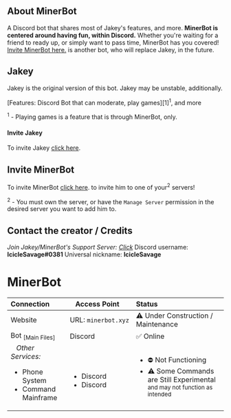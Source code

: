 ## **About MinerBot**

A Discord bot that shares most of Jakey's features, and more. **MinerBot is centered around having fun, within Discord.** Whether you're waiting for a friend to ready up, or simply want to pass time, MinerBot has you covered! [Invite MinerBot here.](#minerbot) is another bot, who will replace Jakey, in the future.

## Jakey
Jakey is the original version of this bot. Jakey may be unstable, additionally. 

[Features: Discord Bot that can moderate, play games][1]<sup>1</sup>, and more

<sup>1</sup> - Playing games is a feature that is through MinerBot, only.

#### Invite Jakey

To invite Jakey [click here](https://discord.com/oauth2/authorize/?permissions=1446378576&scope=bot&client_id=744692475788001342).

## Invite MinerBot

To invite MinerBot [click here](https://discord.com/oauth2/authorize?client_id=767055142544605194&scope=bot&permissions=1543892056). to invite him to one of your<sup>2</sup> servers!

<sup>2</sup> - You must own the server, or have the `Manage Server` permission in the desired server you want to add him to.






## Contact the creator / Credits
*Join Jakey/MinerBot's Support Server: [Click](https://discord.gg/fDM9ykmTwN)*
Discord username: **IcicleSavage#0381**
Universal nickname: **IcicleSavage**


# MinerBot
|   Connection  |     &nbsp;&nbsp; Access Point &nbsp;&nbsp;     |  Status  |
| :------------ | :-------------------- | :------- |
| Website       |  URL:&nbsp;`minerbot.xyz`    | ⚠ Under Construction / Maintenance |
| Bot <sub>[Main Files]</sub> | Discord | :white_check_mark: Online |
| &nbsp;&nbsp;&nbsp;*Other Services:*<br /><ul><li>Phone System</li><li>Command Mainframe</li></ul> | <br /><ul><li>Discord</li><li>Discord</li></ul> | <ul><li>⛔ Not Functioning </li><li>⚠ Some Commands are Still Experimental<sub> and may not function as intended</sub></li></ul> |
